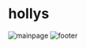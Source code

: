# hollys
![mainpage](https://user-images.githubusercontent.com/103918912/174749552-6996f7f5-7961-4414-867d-04b245f9222c.png)
![footer](https://user-images.githubusercontent.com/103918912/174749563-4f76bbfe-50d7-47aa-90a9-9cd203b59682.png)
